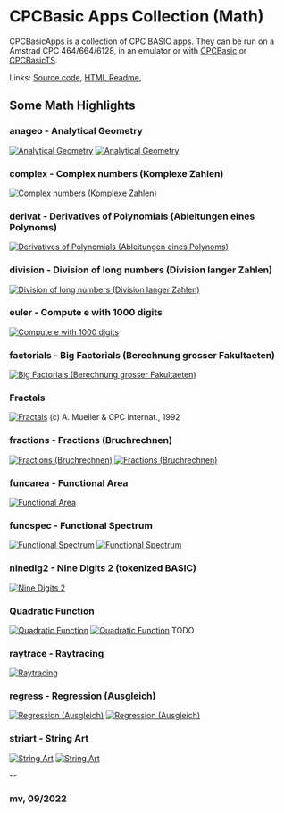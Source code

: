 # CPCBasic Apps Collection (Math)

CPCBasicApps is a collection of CPC BASIC apps.
They can be run on a Amstrad CPC 464/664/6128, in an emulator or with
[CPCBasic](https://benchmarko.github.io/CPCBasic/) or [CPCBasicTS](https://benchmarko.github.io/CPCBasicTS/).

Links:
[Source code](https://github.com/benchmarko/CPCBasicApps/),
[HTML Readme](https://github.com/benchmarko/CPCBasicApps/#readme),

## Some Math Highlights

### anageo - Analytical Geometry

[![Analytical Geometry](./img/anageo.png)](../../dist/index.html?database=apps&example=math/anageo)
[![Analytical Geometry](./img/anageo2.png)](../../dist/index.html?database=apps&example=math/anageo)

### complex - Complex numbers (Komplexe Zahlen)

[![Complex numbers (Komplexe Zahlen)](./img/complex.png)](../../dist/index.html?database=apps&example=math/complex)

### derivat - Derivatives of Polynomials (Ableitungen eines Polynoms)

[![Derivatives of Polynomials (Ableitungen eines Polynoms)](./img/derivat.png)](../../dist/index.html?database=apps&example=math/derivat)

### division - Division of long numbers (Division langer Zahlen)

[![Division of long numbers (Division langer Zahlen)](./img/division.png)](../../dist/index.html?database=apps&example=math/division)

### euler - Compute e with 1000 digits

[![Compute e with 1000 digits](./img/euler.png)](../../dist/index.html?database=apps&example=math/euler)

### factorials - Big Factorials (Berechnung grosser Fakultaeten)

[![Big Factorials (Berechnung grosser Fakultaeten)](./img/factorials.png)](../../dist/index.html?database=apps&example=math/factorials)

### Fractals

[![Fractals](./img/fractals.png)](../../dist/index.html?database=apps&example=math/fractals) (c) A. Mueller & CPC Internat., 1992

### fractions - Fractions (Bruchrechnen)

[![Fractions (Bruchrechnen)](./img/fractions.png)](../../dist/index.html?database=apps&example=math/fractions)
[![Fractions (Bruchrechnen)](./img/fractions2.png)](../../dist/index.html?database=apps&example=math/fractions)

### funcarea - Functional Area

[![Functional Area](./img/funcarea.png)](../../dist/index.html?database=apps&example=math/funcarea)

### funcspec - Functional Spectrum

[![Functional Spectrum](./img/funcspec.png)](../../dist/index.html?database=apps&example=math/funcspec)
[![Functional Spectrum](./img/funcspec2.png)](../../dist/index.html?database=apps&example=math/funcspec)

### ninedig2 - Nine Digits 2 (tokenized BASIC)

[![Nine Digits 2](./img/ninedig2.png)](../../dist/index.html?database=apps&example=math/ninedig2)

### Quadratic Function

[![Quadratic Function](./img/quadfunc.png)](../../dist/index.html?database=apps&example=quadfunc)
[![Quadratic Function](./img/quadfunc2.png)](../../dist/index.html?database=apps&example=quadfunc) TODO

### raytrace - Raytracing

[![Raytracing](./img/raytrace.png)](../../dist/index.html?database=apps&example=math/raytrace)

### regress - Regression (Ausgleich)

[![Regression (Ausgleich)](./img/regress.png)](../../dist/index.html?database=apps&example=math/regress)
[![Regression (Ausgleich)](./img/regress2.png)](../../dist/index.html?database=apps&example=math/regress)

### striart - String Art

[![String Art](./img/striart.png)](../../dist/index.html?database=apps&example=math/striart)
[![String Art](./img/striart2.png)](../../dist/index.html?database=apps&example=math/striart)

--

### **mv, 09/2022**
